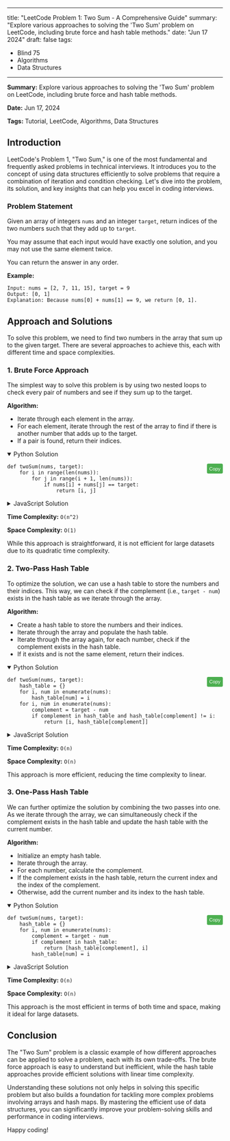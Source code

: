 
---

title: "LeetCode Problem 1: Two Sum - A Comprehensive Guide"
summary: "Explore various approaches to solving the 'Two Sum' problem on LeetCode, including brute force and hash table methods."
date: "Jun 17 2024"
draft: false
tags:
- Blind 75
- Algorithms
- Data Structures
---

**Summary:** Explore various approaches to solving the 'Two Sum' problem on LeetCode, including brute force and hash table methods.

**Date:** Jun 17, 2024

**Tags:** Tutorial, LeetCode, Algorithms, Data Structures

## Introduction

LeetCode's Problem 1, "Two Sum," is one of the most fundamental and frequently asked problems in technical interviews. It introduces you to the concept of using data structures efficiently to solve problems that require a combination of iteration and condition checking. Let's dive into the problem, its solution, and key insights that can help you excel in coding interviews.

### Problem Statement

Given an array of integers `nums` and an integer `target`, return indices of the two numbers such that they add up to `target`.

You may assume that each input would have exactly one solution, and you may not use the same element twice.

You can return the answer in any order.

**Example:**

```vbnet
Input: nums = [2, 7, 11, 15], target = 9
Output: [0, 1]
Explanation: Because nums[0] + nums[1] == 9, we return [0, 1].
```

## Approach and Solutions

To solve this problem, we need to find two numbers in the array that sum up to the given target. There are several approaches to achieve this, each with different time and space complexities.

### 1. Brute Force Approach

The simplest way to solve this problem is by using two nested loops to check every pair of numbers and see if they sum up to the target.

**Algorithm:**

- Iterate through each element in the array.
- For each element, iterate through the rest of the array to find if there is another number that adds up to the target.
- If a pair is found, return their indices.

<details open>
<summary>Python Solution</summary>
<div class="code-container">
    <pre><code class="language-python">def twoSum(nums, target):
    for i in range(len(nums)):
        for j in range(i + 1, len(nums)):
            if nums[i] + nums[j] == target:
                return [i, j]</code></pre>
    <button class="copy-button" onclick="copyCode(this)">Copy</button>
</div>
</details>

<details>
<summary>JavaScript Solution</summary>
<div class="code-container">
    <pre><code class="language-javascript">function twoSum(nums, target) {
    for (let i = 0; i < nums.length; i++) {
        for (let j = i + 1; j < nums.length; j++) {
            if (nums[i] + nums[j] === target) {
                return [i, j];
            }
        }
    }
}</code></pre>
    <button class="copy-button" onclick="copyCode(this)">Copy</button>
</div>
</details>

**Time Complexity:** `O(n^2)`

**Space Complexity:** `O(1)`

While this approach is straightforward, it is not efficient for large datasets due to its quadratic time complexity.

### 2. Two-Pass Hash Table

To optimize the solution, we can use a hash table to store the numbers and their indices. This way, we can check if the complement (i.e., `target - num`) exists in the hash table as we iterate through the array.

**Algorithm:**

- Create a hash table to store the numbers and their indices.
- Iterate through the array and populate the hash table.
- Iterate through the array again, for each number, check if the complement exists in the hash table.
- If it exists and is not the same element, return their indices.

<details open>
<summary>Python Solution</summary>
<div class="code-container">
    <pre><code class="language-python">def twoSum(nums, target):
    hash_table = {}
    for i, num in enumerate(nums):
        hash_table[num] = i
    for i, num in enumerate(nums):
        complement = target - num
        if complement in hash_table and hash_table[complement] != i:
            return [i, hash_table[complement]]</code></pre>
    <button class="copy-button" onclick="copyCode(this)">Copy</button>
</div>
</details>

<details>
<summary>JavaScript Solution</summary>
<div class="code-container">
    <pre><code class="language-javascript">function twoPassHashTable(nums, target) {
    const hashTable = {};
    for (let i = 0; i < nums.length; i++) {
        hashTable[nums[i]] = i;
    }
    for (let i = 0; i < nums.length; i++) {
        const complement = target - nums[i];
        if (hashTable.hasOwnProperty(complement) && hashTable[complement] !== i) {
            return [i, hashTable[complement]];
        }
    }
}</code></pre>
    <button class="copy-button" onclick="copyCode(this)">Copy</button>
</div>
</details>

**Time Complexity:** `O(n)`

**Space Complexity:** `O(n)`

This approach is more efficient, reducing the time complexity to linear.

### 3. One-Pass Hash Table

We can further optimize the solution by combining the two passes into one. As we iterate through the array, we can simultaneously check if the complement exists in the hash table and update the hash table with the current number.

**Algorithm:**

- Initialize an empty hash table.
- Iterate through the array.
- For each number, calculate the complement.
- If the complement exists in the hash table, return the current index and the index of the complement.
- Otherwise, add the current number and its index to the hash table.

<details open>
<summary>Python Solution</summary>
<div class="code-container">
    <pre><code class="language-python">def twoSum(nums, target):
    hash_table = {}
    for i, num in enumerate(nums):
        complement = target - num
        if complement in hash_table:
            return [hash_table[complement], i]
        hash_table[num] = i</code></pre>
    <button class="copy-button" onclick="copyCode(this)">Copy</button>
</div>
</details>

<details>
<summary>JavaScript Solution</summary>
<div class="code-container">
    <pre><code class="language-javascript">function onePassHashTable(nums, target) {
    const hashTable = {};
    for (let i = 0; i < nums.length; i++) {
        const complement = target - nums[i];
        if (hashTable.hasOwnProperty(complement)) {
            return [hashTable[complement], i];
        }
        hashTable[nums[i]] = i;
    }
}</code></pre>
    <button class="copy-button" onclick="copyCode(this)">Copy</button>
</div>
</details>

**Time Complexity:** `O(n)`

**Space Complexity:** `O(n)`

This approach is the most efficient in terms of both time and space, making it ideal for large datasets.

## Conclusion

The "Two Sum" problem is a classic example of how different approaches can be applied to solve a problem, each with its own trade-offs. The brute force approach is easy to understand but inefficient, while the hash table approaches provide efficient solutions with linear time complexity.

Understanding these solutions not only helps in solving this specific problem but also builds a foundation for tackling more complex problems involving arrays and hash maps. By mastering the efficient use of data structures, you can significantly improve your problem-solving skills and performance in coding interviews.

Happy coding!

<script>
function copyCode(button) {
    const code = button.previousElementSibling.innerText;
    navigator.clipboard.writeText(code).then(() => {
        button.innerText = 'Copied!';
        setTimeout(() => {
            button.innerText = 'Copy';
        }, 2000);
    }).catch(err => {
        console.error('Failed to copy: ', err);
    });
}
</script>
<style>
.code-container {
    position: relative;
    margin-bottom: 1em;
}

.copy-button {
    position: absolute;
    top: 0;
    right: 0;
    padding: 0.5em;
    background: #4CAF50;
    color: white;
    border: none;
    cursor: pointer;
    font-size: 0.8em;
    border-radius: 3px;
}

.copy-button:hover {
    background: #45a049;
}
</style>